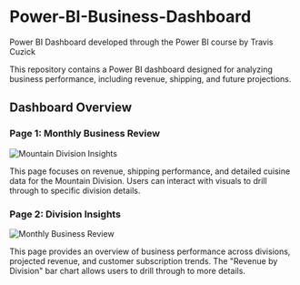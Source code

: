 # Power-BI-Business-Dashboard
Power BI Dashboard developed through the Power BI course by Travis Cuzick

This repository contains a Power BI dashboard designed for analyzing business performance, including revenue, shipping, and future projections.

## Dashboard Overview

### Page 1: Monthly Business Review
![Mountain Division Insights](images/Dashboard1.PNG)

This page focuses on revenue, shipping performance, and detailed cuisine data for the Mountain Division. Users can interact with visuals to drill through to specific division details.

### Page 2: Division Insights
![Monthly Business Review](images/Dashboard2.PNG)

This page provides an overview of business performance across divisions, projected revenue, and customer subscription trends. The "Revenue by Division" bar chart allows users to drill through to more details.

